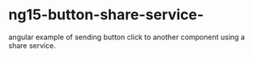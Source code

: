 # ng15-button-share-service-
angular example of sending button click to another component using a share service.
